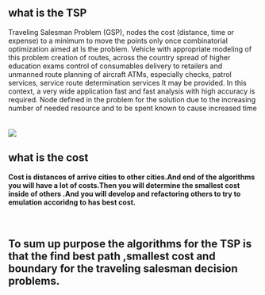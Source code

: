 

## what is the TSP
Traveling Salesman Problem (GSP), nodes
the cost (distance, time or
expense) to a minimum
to move the points only once
combinatorial optimization aimed at
Is the problem.
Vehicle with appropriate modeling of this problem
creation of routes, across the country
spread of higher education exams
control of consumables
delivery to retailers and unmanned
route planning of aircraft
ATMs, especially
checks, patrol services, service
route determination services
It may be provided.
In this context, a very wide application
fast and fast
analysis with high accuracy
is required. Node defined in the problem
for the solution due to the increasing number of
needed resource and to be spent
known to cause increased time
<br>
<br>
<br>
<img src="https://i.ytimg.com/vi/efTyb82GEDw/maxresdefault.jpg" style="width=100%"/>
<br>
## what is the cost
<b>
 Cost is distances of arrive cities to other cities.And end of the algorithms you will have a lot of costs.Then you will determine the smallest cost inside of others .And you will develop and refactoring others to try to emulation accoridng to has best cost. 
 </b>
 <br>
  <br>
   <br>
   
## To sum up purpose the algorithms for the TSP is that the find best path ,smallest cost and boundary for the traveling salesman decision problems.
